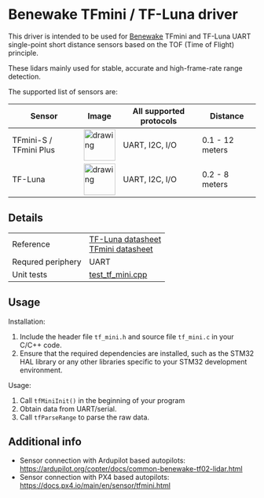 # Benewake TFmini / TF-Luna driver

This driver is intended to be used for [Benewake](https://en.benewake.com/) TFmini and TF-Luna UART single-point short distance sensors based on the TOF (Time of Flight) principle.

These lidars mainly used for stable, accurate and high-frame-rate range detection.

The supported list of sensors are:

| Sensor      | Image | All supported protocols | Distance |
| ----------- | ----- | ----------------------- | -------- |
| TFmini-S / TFmini Plus | <img src="https://docs.px4.io/main/assets/img/tfmini_hero.d1a57ff6.jpg" alt="drawing" width="64"> | UART, I2C, I/O          | 0.1 - 12 meters |
| TF-Luna     | <img src="https://github.com/ZilantRobotics/libperiph/blob/docs/assets/sensors/rangefinder/tf_mini.jpg?raw=true" alt="drawing" width="64"> | UART, I2C, I/O          | 0.2 - 8 meters |

## Details

|   |   |
| - | - |
| Reference | [TF-Luna datasheet](https://files.seeedstudio.com/wiki/Grove-TF_Mini_LiDAR/res/SJ-PM-TF-Luna-A03-Product-Manual.pdf) </br> [TFmini datasheet](https://cdn.sparkfun.com/assets/d/9/e/c/d/TFmini-I__C-Product_Manual_V1.1_EN.pdf) |
| Requred periphery | UART |
| Unit tests | [test_tf_mini.cpp](../../../tests/sensors/rangefinder/test_tf_mini.cpp) |

## Usage

Installation:
1. Include the header file `tf_mini.h` and source file `tf_mini.c` in your C/C++ code.
2. Ensure that the required dependencies are installed, such as the STM32 HAL library or any other libraries specific to your STM32 development environment.

Usage:
1. Call `tfMiniInit()` in the beginning of your program
2. Obtain data from UART/serial.
3. Call `tfParseRange` to parse the raw data.


## Additional info

- Sensor connection with Ardupilot based autopilots: https://ardupilot.org/copter/docs/common-benewake-tf02-lidar.html
- Sensor connection with PX4 based autopilots: https://docs.px4.io/main/en/sensor/tfmini.html